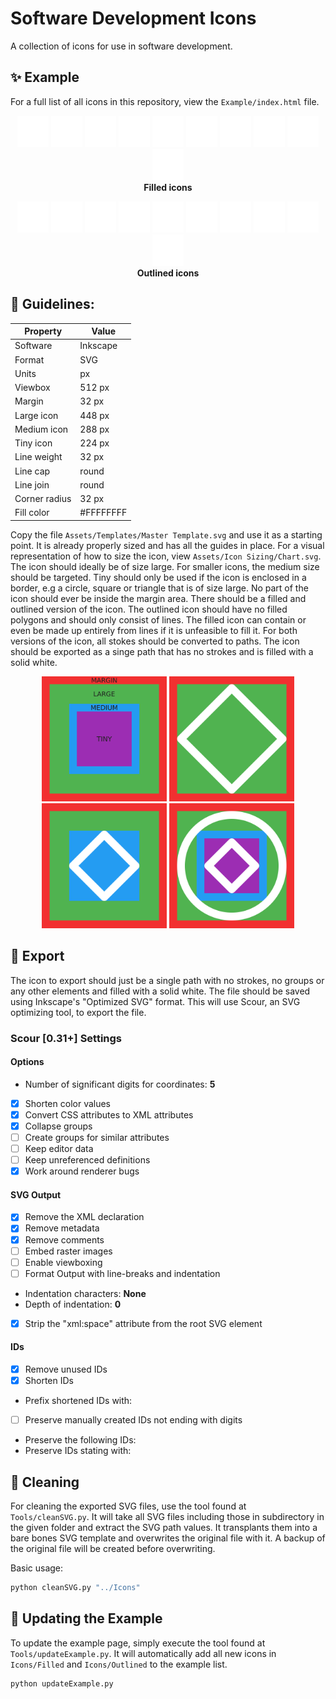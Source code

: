 # Software Development Icons
A collection of icons for use in software development.

## ✨ Example

For a full list of all icons in this repository, view the `Example/index.html` file.

<p align="center">
<img src="Icons/Filled/Delete.svg" alt="Filled delete icon" width="50px">
<img src="Icons/Filled/DragAndDrop.svg" alt="Filled drag and drop icon" width="50px">
<img src="Icons/Filled/Radiation.svg" alt="Filled radiation icon" width="50px">
<img src="Icons/Filled/Settings.svg" alt="Filled settings icon" width="50px">
<img src="Icons/Filled/Brightness50.svg" alt="Filled brightness icon" width="50px">
<img src="Icons/Filled/User.svg" alt="Filled user icon" width="50px">
<img src="Icons/Filled/Copy.svg" alt="Filled copy icon" width="50px">
<img src="Icons/Filled/Light.svg" alt="Filled light icon" width="50px">
<img src="Icons/Filled/Dark.svg" alt="Filled dark icon" width="50px">
<img src="Icons/Filled/WiFiSignal50.svg" alt="Filled WiFi signal icon" width="50px">
<br><text style="font-weight:bold;">Filled icons</text>
</p>

<p align="center">
<img src="Icons/Outlined/Delete.svg" alt="Outlined delete icon" width="50px">
<img src="Icons/Outlined/DragAndDrop.svg" alt="Outlined drag and drop icon" width="50px">
<img src="Icons/Outlined/Radiation.svg" alt="Outlined radiation icon" width="50px">
<img src="Icons/Outlined/Settings.svg" alt="Outlined settings icon" width="50px">
<img src="Icons/Outlined/Brightness50.svg" alt="Outlined brightness icon" width="50px">
<img src="Icons/Outlined/User.svg" alt="Outlined user icon" width="50px">
<img src="Icons/Outlined/Copy.svg" alt="Outlined copy icon" width="50px">
<img src="Icons/Outlined/Light.svg" alt="Outlined light icon" width="50px">
<img src="Icons/Outlined/Dark.svg" alt="Outlined dark icon" width="50px">
<img src="Icons/Outlined/WiFiSignal50.svg" alt="Outlined WiFi signal icon" width="50px">
<br><text style="font-weight:bold;">Outlined icons</text>
</p>

## 📐 Guidelines:

| Property      | Value     |
| ------------- | --------- |
| Software      | Inkscape  |
| Format        | SVG       |
| Units         | px        |
| Viewbox       | 512 px    |
| Margin        | 32 px     |
| Large icon    | 448 px    |
| Medium icon   | 288 px    |
| Tiny icon     | 224 px    |
| Line weight   | 32 px     |
| Line cap      | round     |
| Line join     | round     |
| Corner radius | 32 px     |
| Fill color    | #FFFFFFFF |

Copy the file `Assets/Templates/Master Template.svg` and use it as a starting point. It is already properly sized and has all the guides in place. For a visual representation of how to size the icon, view `Assets/Icon Sizing/Chart.svg`. The icon should ideally be of size large. For smaller icons, the medium size should be targeted. Tiny should only be used if the icon is enclosed in a border, e.g a circle, square or triangle that is of size large. No part of the icon should ever be inside the margin area. There should be a filled and outlined version of the icon. The outlined icon should have no filled polygons and should only consist of lines. The filled icon can contain or even be made up entirely from lines if it is unfeasible to fill it. For both versions of the icon, all stokes should be converted to paths. The icon should be exported as a singe path that has no strokes and is filled with a solid white.

<p align="center">
<img src="Assets/Sizing/Chart.svg" alt="Icon size chart" width="200px">
<img src="Assets/Sizing/Large.svg" alt="Example of a large icon" width="200px">
<img src="Assets/Sizing/Medium.svg" alt="Example of a medium icon" width="200px">
<img src="Assets/Sizing/Tiny.svg" alt="Example of a tiny icon" width="200px">
</p>

## 🛫 Export

The icon to export should just be a single path with no strokes, no groups or any other elements and filled with a solid white. The file should be saved using Inkscape's "Optimized SVG" format. This will use Scour, an SVG optimizing tool, to export the file.

### Scour [0.31+] Settings

#### Options
- Number of significant digits for coordinates: **5**
- [x] Shorten color values
- [x] Convert CSS attributes to XML attributes
- [x] Collapse groups
- [ ] Create groups for similar attributes
- [ ] Keep editor data
- [ ] Keep unreferenced definitions
- [x] Work around renderer bugs  

#### SVG Output
- [x] Remove the XML declaration
- [x] Remove metadata
- [x] Remove comments
- [ ] Embed raster images
- [ ] Enable viewboxing
- [ ] Format Output with line-breaks and indentation
- Indentation characters: **None**
- Depth of indentation: **0**
- [x] Strip the "xml:space" attribute from the root SVG element

#### IDs
- [x] Remove unused IDs
- [x] Shorten IDs
- Prefix shortened IDs with: 
- [ ] Preserve manually created IDs not ending with digits
- Preserve the following IDs:
- Preserve IDs stating with:

## 🧼 Cleaning

For cleaning the exported SVG files, use the tool found at `Tools/cleanSVG.py`. It will take all SVG files including those in subdirectory in the given folder and extract the SVG path values. It transplants them into a bare bones SVG template and overwrites the original file with it. A backup of the original file will be created before overwriting. 

Basic usage:
```bash
python cleanSVG.py "../Icons"
```

## 🔄 Updating the Example

To update the example page, simply execute the tool found at `Tools/updateExample.py`. It will automatically add all new icons in `Icons/Filled` and `Icons/Outlined` to the example list.
```bash
python updateExample.py
```